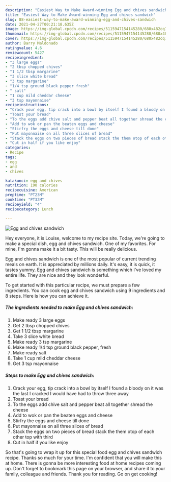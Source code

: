 ```yaml
---
description: "Easiest Way to Make Award-winning Egg and chives sandwich"
title: "Easiest Way to Make Award-winning Egg and chives sandwich"
slug: 88-easiest-way-to-make-award-winning-egg-and-chives-sandwich
date: 2021-04-27T00:21:18.635Z
image: https://img-global.cpcdn.com/recipes/5115947154145280/680x482cq70/egg-and-chives-sandwich-recipe-main-photo.jpg
thumbnail: https://img-global.cpcdn.com/recipes/5115947154145280/680x482cq70/egg-and-chives-sandwich-recipe-main-photo.jpg
cover: https://img-global.cpcdn.com/recipes/5115947154145280/680x482cq70/egg-and-chives-sandwich-recipe-main-photo.jpg
author: Barry Maldonado
ratingvalue: 4.6
reviewcount: 5427
recipeingredient:
- "3 large eggs"
- "2 tbsp chopped chives"
- "1 1/2 tbsp margarine"
- "3 slice white bread"
- "3 tsp margarine"
- "1/4 tsp ground black pepper fresh"
- " salt"
- "1 cup mild cheddar cheese"
- "3 tsp mayonnaise"
recipeinstructions:
- "Crack your egg, tip crack into a bowl by itself I found a bloody on it was the last I cracked I would have had to throw three away"
- "Toast your bread"
- "To the eggs add chive salt and pepper beat all together shread the cheese"
- "Add to wok or pan the beaten eggs and cheese"
- "Stirfry the eggs and cheese till done"
- "Put mayonnaise on all three slices of bread"
- "Stack the eggs on two pieces of bread stack the them otop of each other top with third"
- "Cut in half if you like enjoy"
categories:
- Recipe
tags:
- egg
- and
- chives

katakunci: egg and chives 
nutrition: 190 calories
recipecuisine: American
preptime: "PT23M"
cooktime: "PT32M"
recipeyield: "4"
recipecategory: Lunch

---
```



![Egg and chives sandwich](https://img-global.cpcdn.com/recipes/5115947154145280/680x482cq70/egg-and-chives-sandwich-recipe-main-photo.jpg)

Hey everyone, it is Louise, welcome to my recipe site. Today, we're going to make a special dish, egg and chives sandwich. One of my favorites. For mine, I'm gonna make it a bit tasty. This will be really delicious.

Egg and chives sandwich is one of the most popular of current trending meals on earth. It is appreciated by millions daily. It's easy, it is quick, it tastes yummy. Egg and chives sandwich is something which I've loved my entire life. They are nice and they look wonderful.




To get started with this particular recipe, we must prepare a few ingredients. You can cook egg and chives sandwich using 9 ingredients and 8 steps. Here is how you can achieve it.

<!--inarticleads1-->

##### The ingredients needed to make Egg and chives sandwich:

1. Make ready 3 large eggs
1. Get 2 tbsp chopped chives
1. Get 1 1/2 tbsp margarine
1. Take 3 slice white bread
1. Make ready 3 tsp margarine
1. Make ready 1/4 tsp ground black pepper, fresh
1. Make ready  salt
1. Take 1 cup mild cheddar cheese
1. Get 3 tsp mayonnaise




<!--inarticleads2-->

##### Steps to make Egg and chives sandwich:

1. Crack your egg, tip crack into a bowl by itself I found a bloody on it was the last I cracked I would have had to throw three away
1. Toast your bread
1. To the eggs add chive salt and pepper beat all together shread the cheese
1. Add to wok or pan the beaten eggs and cheese
1. Stirfry the eggs and cheese till done
1. Put mayonnaise on all three slices of bread
1. Stack the eggs on two pieces of bread stack the them otop of each other top with third
1. Cut in half if you like enjoy




So that's going to wrap it up for this special food egg and chives sandwich recipe. Thanks so much for your time. I'm confident that you will make this at home. There is gonna be more interesting food at home recipes coming up. Don't forget to bookmark this page on your browser, and share it to your family, colleague and friends. Thank you for reading. Go on get cooking!
